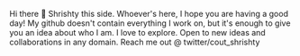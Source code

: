 Hi there 👋
Shrishty this side.
Whoever's here, I hope you are having a good day!
My github doesn't contain everything I work on, but it's enough to give you an idea about who I am. I love to explore. 
Open to new ideas and collaborations in any domain. 
Reach me out @ twitter/cout_shrishty 

